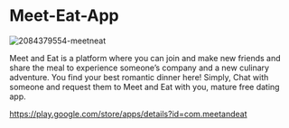 # Meet-Eat-App

![2084379554-meetneat](https://user-images.githubusercontent.com/38525302/75143734-6b0b7a00-5717-11ea-9741-2895a0391e58.jpg)



Meet and Eat is a platform where you can join and make new friends and share the meal to experience someone’s company and a new culinary adventure. You find your best romantic dinner here!
Simply, Chat with someone and request them to Meet and Eat with you, mature free dating app.

https://play.google.com/store/apps/details?id=com.meetandeat
